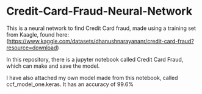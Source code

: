 # Credit-Card-Fraud-Neural-Network
This is a neural network to find Credit Card fraud, made using a training set from Kaagle, found here: (https://www.kaggle.com/datasets/dhanushnarayananr/credit-card-fraud?resource=download)

In this repository, there is a jupyter notebook called Credit Card Fraud, which can make and save the model. 

I have also attached my own model made from this notebook, called ccf_model_one.keras. It has an accuracy of 99.6%
